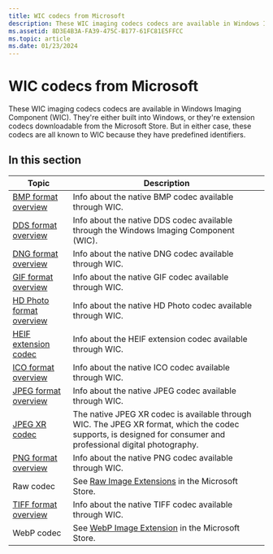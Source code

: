 ```yaml
---
title: WIC codecs from Microsoft
description: These WIC imaging codecs codecs are available in Windows Imaging Component (WIC). They're either built into Windows, or they're extension codecs downloadable from the Microsoft Store.
ms.assetid: 8D3E4B3A-FA39-475C-B177-61FC81E5FFCC
ms.topic: article
ms.date: 01/23/2024
---
```


# WIC codecs from Microsoft

These WIC imaging codecs codecs are available in Windows Imaging Component (WIC). They're either built into Windows, or they're extension codecs downloadable from the Microsoft Store. But in either case, these codecs are all known to WIC because they have predefined identifiers.

## In this section

| Topic | Description |
|-|-|
| [BMP format overview](bmp-format-overview.md) | Info about the native BMP codec available through WIC. |
| [DDS format overview](dds-format-overview.md) | Info about the native DDS codec available through the Windows Imaging Component (WIC). |
| [DNG format overview](dng-format-overview.md) | Info about the native DNG codec available through WIC. |
| [GIF format overview](gif-format-overview.md) | Info about the native GIF codec available through WIC. |
| [HD Photo format overview](hdphoto-format-overview.md) | Info about the native HD Photo codec available through WIC. |
| [HEIF extension codec](heif-codec.md) | Info about the HEIF extension codec available through WIC. |
| [ICO format overview](ico-format-overview.md) | Info about the native ICO codec available through WIC. |
| [JPEG format overview](jpeg-format-overview.md) | Info about the native JPEG codec available through WIC. |
| [JPEG XR codec](jpeg-xr-codec.md) | The native JPEG XR codec is available through WIC. The JPEG XR format, which the codec supports, is designed for consumer and professional digital photography. |
| [PNG format overview](png-format-overview.md) | Info about the native PNG codec available through WIC. |
| Raw codec | See [Raw Image Extensions](https://apps.microsoft.com/detail/9NCTDW2W1BH8) in the Microsoft Store. |
| [TIFF format overview](tiff-format-overview.md) | Info about the native TIFF codec available through WIC. |
| WebP codec | See [WebP Image Extension](https://apps.microsoft.com/detail/9PG2DK419DRG) in the Microsoft Store. |

